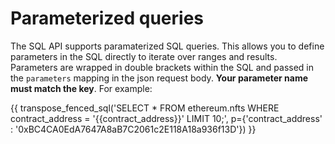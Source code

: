 # Parameterized queries

The SQL API supports paramaterized SQL queries. This allows you to define parameters in the SQL directly to iterate over ranges and results. Parameters are wrapped in double brackets within the SQL and passed in the `parameters` mapping in the json request body. **Your parameter name must match the key**. For example:

{{ transpose_fenced_sql('SELECT * FROM ethereum.nfts WHERE contract_address = \'{{contract_address}}\' LIMIT 10;', p={'contract_address' : '0xBC4CA0EdA7647A8aB7C2061c2E118A18a936f13D'}) }}
